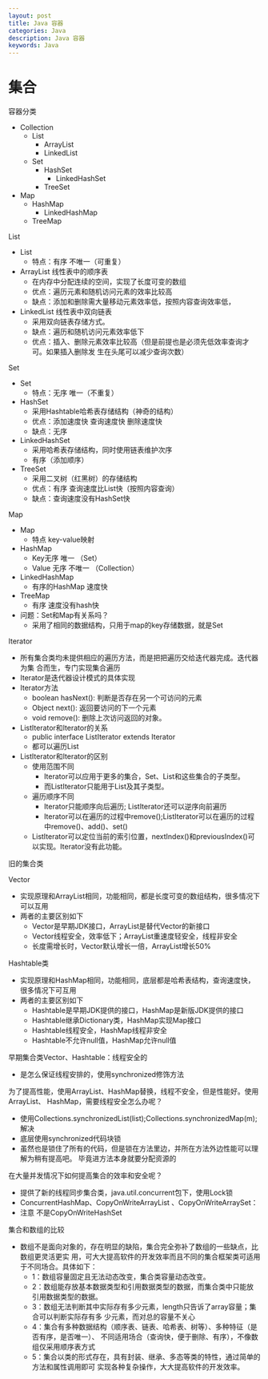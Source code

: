 ```yaml
---
layout: post
title: Java 容器
categories: Java
description: Java 容器
keywords: Java
---
```


# 集合

容器分类
- Collection
    - List
        - ArrayList
        - LinkedList
    - Set
        - HashSet
            - LinkedHashSet
        - TreeSet
- Map
    - HashMap
        - LinkedHashMap
    - TreeMap


List
- List 
    - 特点：有序  不唯一（可重复） 
- ArrayList 线性表中的顺序表 
    - 在内存中分配连续的空间，实现了长度可变的数组 
    - 优点：遍历元素和随机访问元素的效率比较高 
    - 缺点：添加和删除需大量移动元素效率低，按照内容查询效率低， 
- LinkedList 线性表中双向链表 
    - 采用双向链表存储方式。 
    - 缺点：遍历和随机访问元素效率低下 
    - 优点：插入、删除元素效率比较高（但是前提也是必须先低效率查询才可。如果插入删除发 生在头尾可以减少查询次数）

Set
- Set 
    - 特点：无序  唯一（不重复） 
- HashSet 
    - 采用Hashtable哈希表存储结构（神奇的结构） 
    - 优点：添加速度快  查询速度快 删除速度快 
    - 缺点：无序 
- LinkedHashSet 
    - 采用哈希表存储结构，同时使用链表维护次序 
    - 有序（添加顺序） 
- TreeSet 
    - 采用二叉树（红黑树）的存储结构 
    - 优点：有序  查询速度比List快（按照内容查询） 
    - 缺点：查询速度没有HashSet快

Map
- Map 
    - 特点 key-value映射 
- HashMap 
    - Key无序 唯一 （Set） 
    - Value 无序  不唯一 （Collection） 
- LinkedHashMap 
    - 有序的HashMap   速度快 
- TreeMap 
    - 有序   速度没有hash快 
- 问题：Set和Map有关系吗？ 
    - 采用了相同的数据结构，只用于map的key存储数据，就是Set

Iterator
- 所有集合类均未提供相应的遍历方法，而是把把遍历交给迭代器完成。迭代器为集 合而生，专门实现集合遍历
- Iterator是迭代器设计模式的具体实现
- Iterator方法 
    - boolean hasNext(): 判断是否存在另一个可访问的元素 
    - Object next(): 返回要访问的下一个元素 
    - void remove(): 删除上次访问返回的对象。
- ListIterator和Iterator的关系 
    - public interface ListIterator<E> extends Iterator<E> 
    - 都可以遍历List
- ListIterator和Iterator的区别 
    - 使用范围不同 
        - Iterator可以应用于更多的集合，Set、List和这些集合的子类型。 
        - 而ListIterator只能用于List及其子类型。 
    - 遍历顺序不同 
        - Iterator只能顺序向后遍历; ListIterator还可以逆序向前遍历 
        - Iterator可以在遍历的过程中remove();ListIterator可以在遍历的过程中remove()、add()、set() 
    - ListIterator可以定位当前的索引位置，nextIndex()和previousIndex()可以实现。Iterator没有此功能。


旧的集合类

Vector 
- 实现原理和ArrayList相同，功能相同，都是长度可变的数组结构，很多情况下可以互用 
- 两者的主要区别如下 
    - Vector是早期JDK接口，ArrayList是替代Vector的新接口 
    - Vector线程安全，效率低下；ArrayList重速度轻安全，线程非安全 
    - 长度需增长时，Vector默认增长一倍，ArrayList增长50% 

Hashtable类 
- 实现原理和HashMap相同，功能相同，底层都是哈希表结构，查询速度快，很多情况下可互用 
- 两者的主要区别如下 
    - Hashtable是早期JDK提供的接口，HashMap是新版JDK提供的接口 
    - Hashtable继承Dictionary类，HashMap实现Map接口 
    - Hashtable线程安全，HashMap线程非安全 
    - Hashtable不允许null值，HashMap允许null值

早期集合类Vector、Hashtable：线程安全的 
- 是怎么保证线程安排的，使用synchronized修饰方法 

为了提高性能，使用ArrayList、HashMap替换，线程不安全，但是性能好。使用ArrayList、 HashMap，需要线程安全怎么办呢？ 
- 使用Collections.synchronizedList(list);Collections.synchronizedMap(m);解决 
- 底层使用synchronized代码块锁 
- 虽然也是锁住了所有的代码，但是锁在方法里边，并所在方法外边性能可以理解为稍有提高吧。 毕竟进方法本身就要分配资源的 

在大量并发情况下如何提高集合的效率和安全呢？
- 提供了新的线程同步集合类，java.util.concurrent包下，使用Lock锁 
- ConcurrentHashMap、CopyOnWriteArrayList 、CopyOnWriteArraySet： 
- 注意 不是CopyOnWriteHashSet

 集合和数组的比较 
 - 数组不是面向对象的，存在明显的缺陷，集合完全弥补了数组的一些缺点，比数组更灵活更实 用，可大大提高软件的开发效率而且不同的集合框架类可适用于不同场合。具体如下： 
    - 1：数组容量固定且无法动态改变，集合类容量动态改变。 
    - 2：数组能存放基本数据类型和引用数据类型的数据，而集合类中只能放引用数据类型的数据。 
    - 3：数组无法判断其中实际存有多少元素，length只告诉了array容量；集合可以判断实际存有多 少元素，而对总的容量不关心 
    - 4：集合有多种数据结构（顺序表、链表、哈希表、树等）、多种特征（是否有序，是否唯一）、 不同适用场合（查询快，便于删除、有序），不像数组仅采用顺序表方式 
    - 5：集合以类的形式存在，具有封装、继承、多态等类的特性，通过简单的方法和属性调用即可 实现各种复杂操作，大大提高软件的开发效率。

